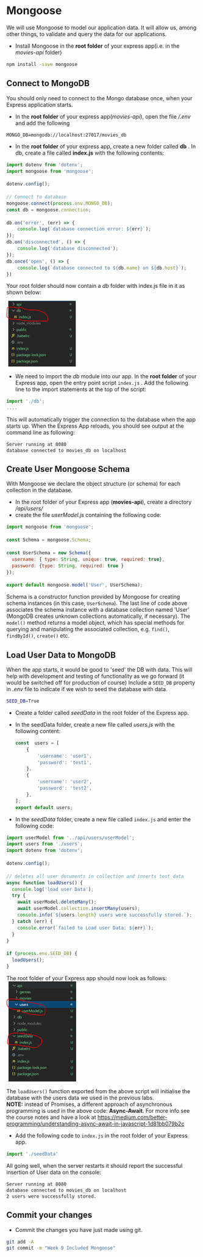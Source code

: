 # Mongoose

We will use Mongoose to model our application data. It will allow us, among other things, to  validate and query the data for our applications.

+ Install Mongoose in the **root folder** of your express app(i.e. in the *movies-api* folder) 

```bash
npm install -save mongoose
```

## Connect to MongoDB

You should only need to connect to the Mongo database once, when your Express application starts.

- In the **root folder** of your express app(*movies-api*), open the file */.env* and add the following
```
MONGO_DB=mongodb://localhost:27017/movies_db
```


+ In the **root folder** of your express app, create a new folder called **db** . In db, create a file called **index.js** with the following contents:

```javascript
import dotenv from 'dotenv';
import mongoose from 'mongoose';

dotenv.config();

// Connect to database
mongoose.connect(process.env.MONGO_DB);
const db = mongoose.connection;

db.on('error', (err) => {
    console.log(`database connection error: ${err}`);
});
db.on('disconnected', () => {
    console.log('database disconnected');
});
db.once('open', () => {
    console.log(`database connected to ${db.name} on ${db.host}`);
})
```

Your root folder should now contain a *db* folder with index.js file in it as shown below:

<img src="./img/image-20211112135225016.png" alt="image-20211112135225016" style="zoom:50%;" />

+ We need to import the *db* module into our app. In the **root folder** of your Express app, open the entry point script ``index.js`` . Add the following line to the import statements at the top of the script:

~~~javascript
import './db';
....
~~~

This will automatically trigger the connection to the database when the app starts up. 
When the Express App reloads, you should see output at the command line as following:

```text
Server running at 8080
database connected to movies_db on localhost

```



## Create User Mongoose Schema

With Mongoose we declare the object structure (or schema) for each collection in the database. 

+ In the root folder of your Express app (**movies-api**), create a directory */api/users/* 
+ create the file *userModel.js* containing the following code:

```javascript
import mongoose from 'mongoose';

const Schema = mongoose.Schema;

const UserSchema = new Schema({
  username: { type: String, unique: true, required: true},
  password: {type: String, required: true }
});

export default mongoose.model('User', UserSchema);
```

Schema is a constructor function provided by Mongoose for creating schema instances (in this case, ``UserSchema``). The last line of code above associates the schema instance with a database collection named 'User' (MongoDB creates unknown collections automatically, if necessary). The ``model()`` method returns a model object, which has special methods for querying and manipulating the associated collection, e.g. ``find()``, ``findById()``, ``create()`` etc.

## Load User Data to MongoDB

When the app starts, it would be good to 'seed' the DB with data. This will help with development and testing of functionality as we go forward (it would be switched off for production of course) 
Include a ``SEED_DB`` property in *.env* file to indicate if we wish to seed the database with data. 

```bash
SEED_DB=True
```

+ Create a folder called *seedData* in the root folder of the Express app.

+ In the seedData folder, create a new file called *users.js* with the following content:

  ~~~javascript
  const  users = [
      {
          'username': 'user1',
          'password': 'test1',
      },
      {
          'username': 'user2',
          'password': 'test2',
      },
  ];
  export default users;
  ~~~

  

+ In the *seedData* folder, create a new file called ``index.js``  and enter the following code:

```javascript
import userModel from '../api/users/userModel';
import users from './users';
import dotenv from 'dotenv';

dotenv.config();

// deletes all user documents in collection and inserts test data
async function loadUsers() {
  console.log('load user Data');
  try {
    await userModel.deleteMany();
    await userModel.collection.insertMany(users);
    console.info(`${users.length} users were successfully stored.`);
  } catch (err) {
    console.error(`failed to Load user Data: ${err}`);
  }
}

if (process.env.SEED_DB) {
  loadUsers();
}
```



The root folder of your Express app should now look as follows:
<img src="./img/image-20211112141601383.png" alt="image-20211112141601383" style="zoom:50%;" />

The ``loadUsers()`` function exported from the above script will initialise the database with the users data we used in the previous labs.  
**NOTE:** instead of Promises, a different approach of asynchronous programming is used in the above code: **Async-Await**. For more info see the course notes and have a look at <a href="https://medium.com/better-programming/understanding-async-await-in-javascript-1d81bb079b2c" target="_blank">https://medium.com/better-programming/understanding-async-await-in-javascript-1d81bb079b2c</a>

+ Add the following code to ``index.js`` in the root folder of your Express app.

```javascript
import './seedData'

```

All going well, when the server restarts it should report the successful insertion of User data on the console: 

```text
Server running at 8080
database connected to movies_db on localhost
2 users were successfully stored.
```

## Commit your changes

- Commit the changes you have just made using git.

~~~bash
git add -A
git commit -m "Week 9 Included Mongoose"
~~~
